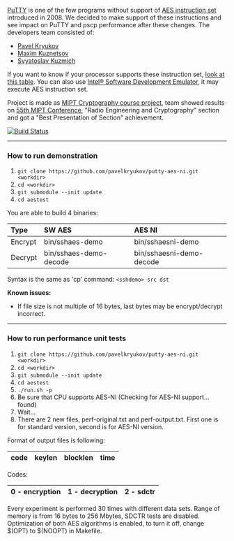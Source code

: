 [PuTTY](http://www.putty.org/) is one of the few programs without support of [AES instruction set](http://en.wikipedia.org/wiki/AES_instruction_set) introduced in 2008. We decided to make support of these instructions and see impact on PuTTY and pscp performance after these changes. The developers team consisted of:
 * [Pavel Kryukov](https://github.com/pavelkryukov)
 * [Maxim Kuznetsov](https://github.com/mkuznets)
 * [Svyatoslav Kuzmich](https://github.com/skuzmich)

If you want to know if your processor supports these instruction set, [look at this table](http://ark.intel.com/search/advanced?AESTech=true). You can also use [Intel® Software Development Emulator](http://software.intel.com/en-us/articles/intel-software-development-emulator), it may execute AES instruction set.

Project is made as [MIPT Cryptography course project](http://radio.fizteh.ru/infsec/), team showed results on [55th MIPT Conference](http://conf55.mipt.ru/info/main/), "Radio Engineering and Cryptography" section and got a "Best Presentation of Section" achievement.

[![Build Status](https://travis-ci.org/pavelkryukov/putty-aes-ni.svg?branch=master)](https://travis-ci.org/pavelkryukov/putty-aes-ni)

----
### How to run demonstration

  1. `git clone https://github.com/pavelkryukov/putty-aes-ni.git <workdir>`
  1. `cd <workdir>`
  1. `git submodule --init update`
  1. `cd aestest`

You are able to build 4 binaries:

| Type | SW AES | AES NI |
|:-|:-------|:-------|
| Encrypt | bin/sshaes-demo | bin/sshaesni-demo |
| Decrypt | bin/sshaes-demo-decode | bin/sshaesni-demo-decode |

Syntax is the same as 'cp' command:
`<sshdemo> src dst`

**Known issues:**
  * If file size is not multiple of 16 bytes, last bytes may be encrypt/decrypt incorrect.

----
### How to run performance unit tests

  1. `git clone https://github.com/pavelkryukov/putty-aes-ni.git <workdir>`
  1. `cd <workdir>`
  1. `git submodule --init update`
  1. `cd aestest`
  1. `./run.sh -p`
  1. Be sure that CPU supports AES-NI (Checking for AES-NI support... found)
  1. Wait...
  1. There are 2 new files, perf-original.txt and perf-output.txt. First one is for standard version, second is for AES-NI version.

Format of output files is following:

|code|keylen|blocklen|time|
|:---|:-----|:-------|:---|

Codes:

|0 - encryption|1 - decryption|2 - sdctr|
|:---|:-----|:---|

Every experiment is performed 30 times with different data sets. Range of memory is from 16 bytes to 256 Mbytes, SDCTR tests are disabled.
Optimization of both AES algorithms is enabled, to turn it off, change $(OPT) to $(NOOPT) in Makefile.
